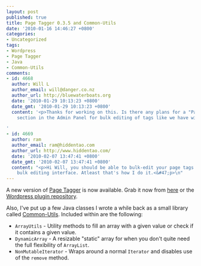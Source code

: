 ```yaml
---
layout: post
published: true
title: Page Tagger 0.3.5 and Common-Utils
date: '2010-01-16 14:46:27 +0800'
categories:
- Uncategorized
tags:
- Wordpress
- Page Tagger
- Java
- Common-Utils
comments:
- id: 4668
  author: Will L
  author_email: will@danger.co.nz
  author_url: http://bluewaterboats.org
  date: '2010-01-29 10:13:23 +0800'
  date_gmt: '2010-01-29 10:13:23 +0800'
  content: '<p>Thanks for working on this. Is there any plans for a "Pages>Page Tags"
    section in the Admin Panel for bulk editing of tags like we have with post tags?<&#47;p>

'
- id: 4669
  author: ram
  author_email: ram@hiddentao.com
  author_url: http://www.hiddentao.com/
  date: '2010-02-07 13:47:41 +0800'
  date_gmt: '2010-02-07 13:47:41 +0800'
  content: "<p>Hi Will, you should be able to bulk-edit your page tags using the post-tags
    bulk editing interface. Atleast that's how I do it.<&#47;p>\n"
---
```

A new version of [Page Tagger](/code/wordpress-page-tagger-plugin/) is now available. Grab it now from [here](/code/wordpress-page-tagger-plugin/) or the [Wordpress plugin repository](http://wordpress.org/extend/plugins/page-tagger/).

Also, I've put up a few Java classes I wrote a while back as a small library called [Common-Utils](/code/common-utils/ "Common-Utils"). Included within are the following:

* ``ArrayUtils`` - Utility methods to fill an array with a given value or check if it contains a given value.
* ``DynamicArray`` - A resizable "static" array for when you don't quite need the full flexibility of ``ArrayList``.
* ``NonMutableIterator`` - Wraps around a normal ``Iterator`` and disables use of the ``remove`` method.